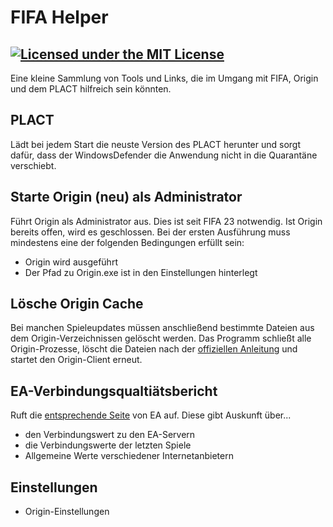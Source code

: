 # FIFA Helper

[![Licensed under the MIT License](https://img.shields.io/badge/License-MIT-blue.svg)](https://github.com/dasl3on/FIFA-Helper/blob/main/README.md)
---
Eine kleine Sammlung von Tools und Links, die im Umgang mit FIFA, Origin und dem PLACT hilfreich sein könnten.

## PLACT
Lädt bei jedem Start die neuste Version des PLACT herunter und sorgt dafür, dass der WindowsDefender die Anwendung nicht in die Quarantäne verschiebt.

## Starte Origin (neu) als Administrator
Führt Origin als Administrator aus. Dies ist seit FIFA 23 notwendig. Ist Origin bereits offen, wird es geschlossen.
Bei der ersten Ausführung muss mindestens eine der folgenden Bedingungen erfüllt sein:
- Origin wird ausgeführt
- Der Pfad zu Origin.exe ist in den Einstellungen hinterlegt

## Lösche Origin Cache
Bei manchen Spieleupdates müssen anschließend bestimmte Dateien aus dem Origin-Verzeichnissen gelöscht werden. Das Programm schließt alle Origin-Prozesse, löscht die Dateien nach der [offiziellen Anleitung](https://help.ea.com/en/help/faq/clear-cache-to-fix-problems-with-your-games/#origin-windows) und startet den Origin-Client erneut.

## EA-Verbindungsqualtiätsbericht
Ruft die [entsprechende Seite](https://help.ea.com/de/ea-connection-quality-report/) von EA auf. 
Diese gibt Auskunft über...
- den Verbindungswert zu den EA-Servern
- die Verbindungswerte der letzten Spiele
- Allgemeine Werte verschiedener Internetanbietern

## Einstellungen
- Origin-Einstellungen